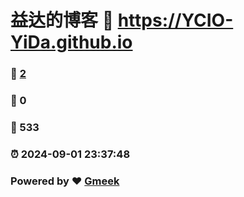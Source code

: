 # 益达的博客 :link: https://YCIO-YiDa.github.io 
### :page_facing_up: [2](https://YCIO-YiDa.github.io/tag.html) 
### :speech_balloon: 0 
### :hibiscus: 533 
### :alarm_clock: 2024-09-01 23:37:48 
### Powered by :heart: [Gmeek](https://github.com/Meekdai/Gmeek)
